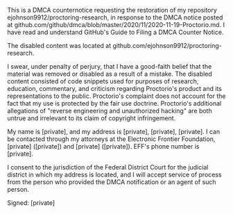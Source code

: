 This is a DMCA counternotice requesting the restoration of my repository ejohnson9912/proctoring-research, in response to the DMCA notice posted at github.com/github/dmca/blob/master/2020/11/2020-11-19-Proctorio.md. I have read and understand GitHub's Guide to Filing a DMCA Counter Notice.

The disabled content was located at github.com/ejohnson9912/proctoring-research.

I swear, under penalty of perjury, that I have a good-faith belief that the material was removed or disabled as a result of a mistake. The disabled content consisted of code snippets used for purposes of research, education, commentary, and criticism regarding Proctorio's product and its representations to the public. Proctorio's complaint does not account for the fact that my use is protected by the fair use doctrine. Proctorio's additional allegations of "reverse engineering and unauthorized hacking" are both untrue and irrelevant to its claim of copyright infringement.

My name is [private], and my address is [private], [private], [private].  I can be contacted through my attorneys at the Electronic Frontier Foundation, [private] ([private]) and [private] ([private]).  EFF's phone number is [private].

I consent to the jurisdiction of the Federal District Court for the judicial district in which my address is located, and I will accept service of process from the person who provided the DMCA notification or an agent of such person.

Signed: [private]
